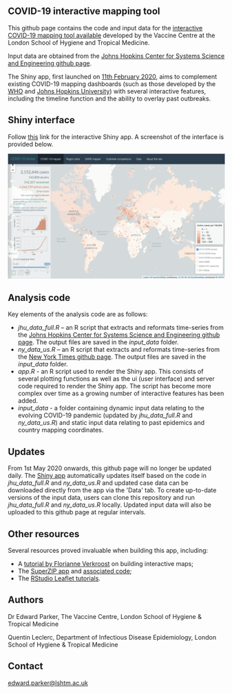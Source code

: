 ## COVID-19 interactive mapping tool

This github page contains the code and input data for the [interactive COVID-19 mapping tool available](https://vac-lshtm.shinyapps.io/ncov_tracker/) developed by the Vaccine Centre at the London School of Hygiene and Tropical Medicine.

Input data are obtained from the [Johns Hopkins Center for Systems Science and Engineering github page](https://github.com/CSSEGISandData/COVID-19/tree/master/csse_covid_19_data/csse_covid_19_time_series).

The Shiny app, first launched on [11th February 2020](https://theconversation.com/coronavirus-outbreak-a-new-mapping-tool-that-lets-you-scroll-through-timeline-131422), aims to complement existing COVID-19 mapping dashboards (such as those developed by the [WHO](https://covid19.who.int) and [Johns Hopkins University](https://gisanddata.maps.arcgis.com/apps/opsdashboard/index.html#/bda7594740fd40299423467b48e9ecf6)) with several interactive features, including the timeline function and the ability to overlay past outbreaks. 

## Shiny interface

Follow [this](https://vac-lshtm.shinyapps.io/ncov_tracker/) link for the interactive Shiny app. A screenshot of the interface is provided below.

![Shiny app interface](www/app_image.png)

## Analysis code

Key elements of the analysis code are as follows:
- *jhu_data_full.R* – an R script that extracts and reformats time-series from the [Johns Hopkins Center for Systems Science and Engineering github page](https://github.com/CSSEGISandData/COVID-19/tree/master/csse_covid_19_data/csse_covid_19_time_series). The output files are saved in the *input_data* folder.
- *ny_data_us.R* – an R script that extracts and reformats time-series from the [New York Times github page](https://github.com/nytimes/covid-19-data). The output files are saved in the *input_data* folder.
- *app.R* - an R script used to render the Shiny app. This consists of several plotting functions as well as the ui (user interface) and server code required to render the Shiny app. The script has become more complex over time as a growing number of interactive features has been added.
- *input_data* - a folder containing dynamic input data relating to the evolving COVID-19 pandemic (updated by *jhu_data_full.R* and  *ny_data_us.R*) and static input data relating to past epidemics and country mapping coordinates.

## Updates

From 1st May 2020 onwards, this github page will no longer be updated daily. The [Shiny app](https://vac-lshtm.shinyapps.io/ncov_tracker/) automatically updates itself based on the code in *jhu_data_full.R* and *ny_data_us.R* and updated case data can be downloaded directly from the app via the 'Data' tab. To create up-to-date versions of the input data, users can clone this repository and run *jhu_data_full.R* and *ny_data_us.R* locally. Updated input data will also be uploaded to this github page at regular intervals.

## Other resources

Several resources proved invaluable when building this app, including:
- A [tutorial by Florianne Verkroost](https://rviews.rstudio.com/2019/10/09/building-interactive-world-maps-in-shiny/) on building interactive maps;
- The [SuperZIP app](https://shiny.rstudio.com/gallery/superzip-example.html) and [associated code](https://github.com/rstudio/shiny-examples/tree/master/063-superzip-example);
- The [RStudio Leaflet tutorials](https://rstudio.github.io/leaflet/).

## Authors
Dr Edward Parker, The Vaccine Centre, London School of Hygiene & Tropical Medicine

Quentin Leclerc, Department of Infectious Disease Epidemiology, London School of Hygiene & Tropical Medicine

## Contact
edward.parker@lshtm.ac.uk
